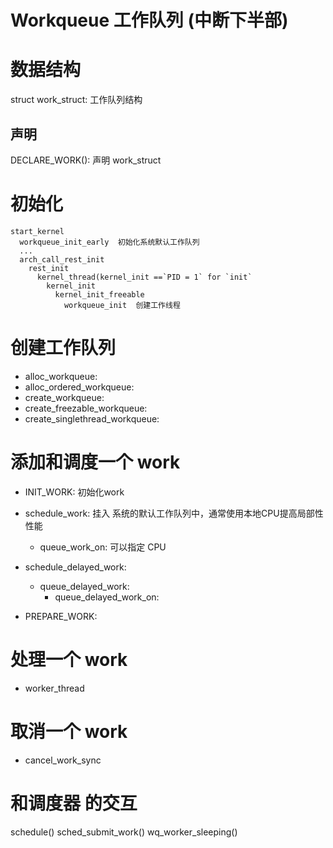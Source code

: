 Workqueue 工作队列 (中断下半部)
===========================

# 数据结构

struct work_struct:	工作队列结构


## 声明

DECLARE_WORK():	声明 work_struct


# 初始化

```
start_kernel
  workqueue_init_early	初始化系统默认工作队列
  ...
  arch_call_rest_init
    rest_init
      kernel_thread(kernel_init	==`PID = 1` for `init`
        kernel_init
          kernel_init_freeable
            workqueue_init	创建工作线程
```

# 创建工作队列

* alloc_workqueue: 
* alloc_ordered_workqueue: 
* create_workqueue:
* create_freezable_workqueue: 
* create_singlethread_workqueue: 

# 添加和调度一个 work

* INIT_WORK:		初始化work
* schedule_work:	挂入 系统的默认工作队列中，通常使用本地CPU提高局部性性能
  * queue_work_on:	可以指定 CPU

* schedule_delayed_work:
  * queue_delayed_work:
    * queue_delayed_work_on:

* PREPARE_WORK:		

# 处理一个 work

* worker_thread

# 取消一个 work

* cancel_work_sync


# 和调度器 的交互

schedule()
  sched_submit_work()
    wq_worker_sleeping()
  